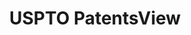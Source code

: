 ---
bigquery: https://console.cloud.google.com/bigquery?p=patents-public-data&d=patentsview&page=dataset
citation: Attribution should be given to PatentsView for use, distribution, or derivative
  works.
code: https://github.com/CSSIP-AIR/PatentsView-Code-Snippets/
contributors: USPTO
cost: None
description: 'PatentsView includes US patent data including raw data (summaries, applications,
  pregrant applications), disambugations of inventors and assignees, and inventor
  gender estimates.  Also foreign priority data, # of figures and sheets, and government
  interest statements.'
documentation: https://patentsview.org/query/builder-faqs
last_edit: 04/06/2022, 04:30:29
location: https://patentsview.org/
maintained_by: USPTO
record_creation_timestamp: 12/2/2020 17:20:46
schema_fields:
- organization_id
- disamb_inventor_id_20190312
- date
- latitude
- county_fips
- male
- term_disclaimer
- inventor_id
- number
- group_id
- level_one
- disamb_inventor_id_20201229
- dependent
- type
- field_id
- sector_title
- organization
- role
- applicant_type
- withdrawn
- subclass
- subgroup_id
- rawinventor_id
- lname
- application_id
- rule_47
- _102_date
- mainclass_id
- doctype
- gi_statement
- disamb_inventor_id_20171003
- deceased
- num_sheets
- section
- filename
- term_extension
- num
- lapse_of_patent
- male_flag
- designation
- fname
- subclass_id
- assignee_id
- term_grant
- doc_type
- state_fips
- latlong
- country_transformed
- name_last
- disamb_assignee_id_20200331
- action_date
- disamb_inventor_id_20180528
- rawlocation_id
- name_first
- category
- num_figures
- symbol_position
- num_claims
- f102_date
- latin_name
- length
- _371_date
- subgroup
- rawassignee_id
- disamb_assignee_id_20200929
- publication_number
- disamb_inventor_id_20190820
- county
- disamb_inventor_id_20171226
- f371_date
- rel_id
- disamb_inventor_id_20200331
- subcategory_id
- disamb_assignee_id_20190312
- disamb_inventor_id_20181127
- field_title
- status
- exemplary
- disamb_assignee_id_20190820
- disamb_inventor_id_20170307
- variety
- classification_status
- disamb_assignee_id_20181127
- disamb_inventor_id_20200630
- disclaimer_date
- country
- ipc_version_indicator
- kind
- disamb_inventor_id_20170808
- main_group
- disamb_assignee_id_20191231
- disamb_inventor_id_20191008
- attribution_status
- ipc_class
- city
- classification_value
- id
- classification_data_source
- disamb_assignee_id_20191008
- disamb_inventor_id_20191231
- longitude
- category_id
- relkind
- title
- state
- abstract
- lawyer_id
- level_two
- contract_award_number
- disamb_assignee_id_20200630
- section_id
- text
- level_three
- reldocno
- series_code
- location_id
- uuid
- classification_level
- group
- disamb_inventor_id_20200929
- subsection_id
- patent_id
- name
- citation_id
- sequence
shortname: patentsview
tags:
- disambiguation
- United States
- gender
terms_of_use: Creative Commons Attribution 4.0 International License.
timeframe: 1963-1999
title: USPTO PatentsView
uuid: cf1780b1-e265-4e49-8d1d-83b9cfe0fd9a
---